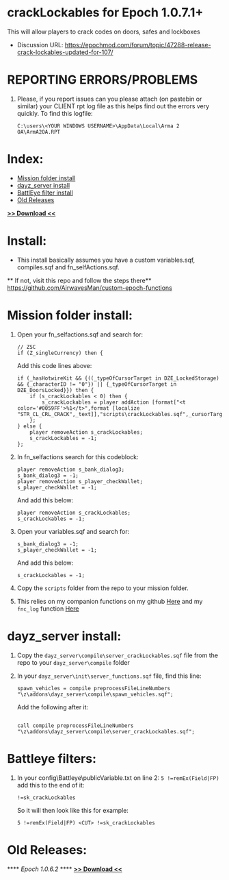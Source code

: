 # crackLockables for Epoch 1.0.7.1+

This will allow players to crack codes on doors, safes and lockboxes

* Discussion URL: https://epochmod.com/forum/topic/47288-release-crack-lockables-updated-for-107/

# REPORTING ERRORS/PROBLEMS

1. Please, if you report issues can you please attach (on pastebin or similar) your CLIENT rpt log file as this helps find out the errors very quickly. To find this logfile:

	```sqf
	C:\users\<YOUR WINDOWS USERNAME>\AppData\Local\Arma 2 OA\ArmA2OA.RPT
	```
	
# Index:

* [Mission folder install](https://github.com/oiad/crackLockables#mission-folder-install)
* [dayz_server install](https://github.com/oiad/crackLockables#dayz_server-install)
* [BattlEye filter install](https://github.com/oiad/crackLockables#battleye-filter-install)
* [Old Releases](https://github.com/oiad/crackLockables#old-releases)

**[>> Download <<](https://github.com/oiad/crackLockables/archive/master.zip)**

# Install:

* This install basically assumes you have a custom variables.sqf, compiles.sqf and fn_selfActions.sqf.

** If not, visit this repo and follow the steps there**
https://github.com/AirwavesMan/custom-epoch-functions

# Mission folder install:

1. 	Open your fn_selfactions.sqf and search for:

	```sqf
	// ZSC
	if (Z_singleCurrency) then {
	```
	
	Add this code lines above:
	

	```sqf
	if (_hasHotwireKit && {((_typeOfCursorTarget in DZE_LockedStorage) && {_characterID != "0"}) || {_typeOfCursorTarget in DZE_DoorsLocked}}) then {
		if (s_crackLockables < 0) then {
			s_crackLockables = player addAction [format["<t color='#0059FF'>%1</t>",format [localize "STR_CL_CRL_CRACK",_text]],"scripts\crackLockables.sqf",_cursorTarget,0,false,true];
		};
	} else {
		player removeAction s_crackLockables;
		s_crackLockables = -1;
	};

	```

2. In fn_selfactions search for this codeblock:

	```sqf
	player removeAction s_bank_dialog3;
	s_bank_dialog3 = -1;
	player removeAction s_player_checkWallet;
	s_player_checkWallet = -1;	
	```	
	And add this below:
	
	```sqf
	player removeAction s_crackLockables;
	s_crackLockables = -1;	
	```
	
3. Open your variables.sqf and search for:

	```sqf
	s_bank_dialog3 = -1;
	s_player_checkWallet = -1;	
	```
	And add this below:
	
	```sqf
	s_crackLockables = -1;	
	```	

4. Copy the <code>scripts</code> folder from the repo to your mission folder.

5. This relies on my companion functions on my github [Here](https://github.com/oiad/scripts/tree/master/companionFunctions) and my <code>fnc_log</code> function [Here](https://github.com/oiad/scripts/tree/master/fnc_log)

# dayz_server install:

1. Copy the <code>dayz_server\compile\server_crackLockables.sqf</code> file from the repo to your <code>dayz_server\compile</code> folder

2. In your <code>dayz_server\init\server_functions.sqf</code> file, find this line:

	```sqf
	spawn_vehicles = compile preprocessFileLineNumbers "\z\addons\dayz_server\compile\spawn_vehicles.sqf";
	```
	Add the following after it:
	```sqf
	
	call compile preprocessFileLineNumbers "\z\addons\dayz_server\compile\server_crackLockables.sqf";
	```

# Battleye filters:

1. In your config<yourServerName>\Battleye\publicVariable.txt on line 2: <code>5 !=remEx(Field|FP)</code> add this to the end of it:

	```sqf
	!=sk_crackLockables
	```

	So it will then look like this for example:

	```sqf
	5 !=remEx(Field|FP) <CUT> !=sk_crackLockables
	```

# Old Releases:	

**** *Epoch 1.0.6.2* ****
**[>> Download <<](https://github.com/oiad/crackLockables/archive/refs/tags/Epoch_1.0.6.2.zip)**